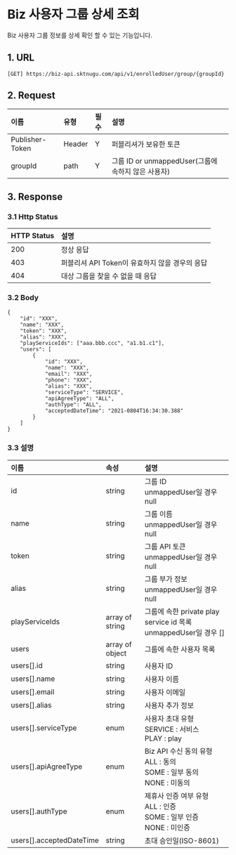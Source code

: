 # Biz 사용자 그룹 상세 조회

Biz 사용자 그룹 정보를 상세 확인 할 수 있는 기능입니다.

## 1. URL <a id="Biz&#xC0AC;&#xC6A9;&#xC790;&#xADF8;&#xB8F9;&#xC0C1;&#xC138;&#xC870;&#xD68C;v1-1.URL"></a>

```text
[GET] https://biz-api.sktnugu.com/api/v1/enrolledUser/group/{groupId}
```

## 2. Request <a id="Biz&#xC0AC;&#xC6A9;&#xC790;&#xADF8;&#xB8F9;&#xC0C1;&#xC138;&#xC870;&#xD68C;v1-2.Request"></a>

| 이름 | 유형 | 필수 | 설명 |
| :--- | :--- | :--- | :--- |
| Publisher-Token | Header | Y | 퍼블리셔가 보유한 토큰 |
| groupId | path | Y | 그룹 ID or unmappedUser\(그룹에 속하지 않은 사용자\) |

## 3. Response <a id="Biz&#xC0AC;&#xC6A9;&#xC790;&#xADF8;&#xB8F9;&#xC0C1;&#xC138;&#xC870;&#xD68C;v1-3.Response"></a>

### 3.1 Http Status <a id="Biz&#xC0AC;&#xC6A9;&#xC790;&#xADF8;&#xB8F9;&#xC0C1;&#xC138;&#xC870;&#xD68C;v1-3.1HttpStatus"></a>

| HTTP Status | 설명 |
| :--- | :--- |
| 200 | 정상 응답 |
| 403 | 퍼블리셔 API Token이 유효하지 않을 경우의 응답 |
| 404 | 대상 그룹을 찾을 수 없을 때 응답 |

### 3.2 Body <a id="Biz&#xC0AC;&#xC6A9;&#xC790;&#xADF8;&#xB8F9;&#xC0C1;&#xC138;&#xC870;&#xD68C;v1-3.2Body"></a>

```text
{
    "id": "XXX",
    "name": "XXX",
    "token": "XXX",
    "alias": "XXX",
    "playServiceIds": ["aaa.bbb.ccc", "a1.b1.c1"],
    "users": [
        {
            "id": "XXX",
            "name": "XXX",
            "email": "XXX",
            "phone": "XXX",
            "alias": "XXX",
            "serviceType": "SERVICE",
            "apiAgreeType": "ALL",
            "authType": "ALL",
            "acceptedDateTime": "2021-0804T16:34:30.388"
        }
    ]
}
```

### 3.3 설명 <a id="Biz&#xC0AC;&#xC6A9;&#xC790;&#xADF8;&#xB8F9;&#xC0C1;&#xC138;&#xC870;&#xD68C;v1-3.3&#xC124;&#xBA85;"></a>

|이름 | 속성 | 설명 |
| :--- | :--- | :--- |
| id | string | 그룹 ID<br>unmappedUser일 경우 null |
| name | string | 그룹 이름<br>unmappedUser일 경우 null |
| token | string | 그룹 API 토큰<br>unmappedUser일 경우 null |
| alias | string | 그룹 부가 정보<br>unmappedUser일 경우 null |
| playServiceIds | array of string | 그룹에 속한 private play service id 목록<br>unmappedUser일 경우 [] |
| users | array of object | 그룹에 속한 사용자 목록 |
| users\[\].id | string | 사용자 ID |
| users\[\].name | string | 사용자 이름 |
| users\[\].email | string | 사용자 이메일 |
| users\[\].alias | string | 사용자 추가 정보 |
| users\[\].serviceType | enum | 사용자 초대 유형<br>SERVICE : 서비스<br>PLAY : play |
| users\[\].apiAgreeType | enum | Biz API 수신 동의 유형<br>ALL : 동의<br>SOME : 일부 동의<br>NONE : 미동의 |
| users\[\].authType | enum | 제휴사 인증 여부 유형<br>ALL : 인증<br>SOME : 일부 인증<br>NONE : 미인증 |
| users\[\].acceptedDateTime | string | 초대 승인일\(ISO-8601\) |
